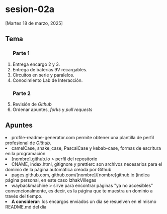 # sesion-02a
<html lang="es">
<body>
  <p>[Martes 18 de marzo, 2025]</p>
<h2>Tema</h2>
  <ol>
    <h3>Parte 1</h3>
    <li>Entrega encargo 2 y 3.</li>
    <li>Entrega de baterías 9V recargables.</li>
    <li>Circuitos en serie y paralelos.</li>
    <li>Conocimiento Lab de Interacción.</li<br>
    <h3>Parte 2</h3>
    <li>Revisión de <i>Github</i></li>
    <li>Ordenar apuntes, <i>forks</i> y <i>pull requests</i></li>
  </ol>
<h2>Apuntes</h2>
  <p><li>profile-readme-generator.com permite obtener una plantilla de perfil profesional de <i>Github</i>.</li>
    <li>camelCase, snake_case, PascalCase y kebab-case, formas de escritura en la programación</li>
    <li>[nombre].github.io > perfil del repositorio</li>
    <li>CNAME, index.html, gitignore y prettierc son archivos necesarios para el dominio de la página automática creada por Github</li>
    <li>pages.github.com, github.com/[nombre]/[nombre]github.io (indica página personal, en este caso IzhakVillegas</li>
    <li>waybackmachine >  sirve para encontrar páginas "ya no accesibles" convencionalmente, es decir, es la página que te muestra un dominio a través del tiempo.</li>
    <li><b>A considerar:</b> los encargos enviados un día se resuelven en el mismo README.md del día</li></p>
</body>
</html>
